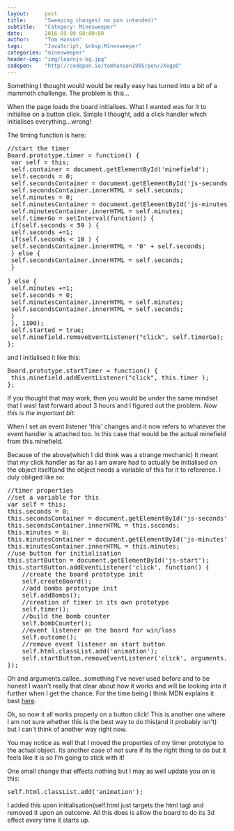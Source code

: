 ```yaml
---
layout:     post
title:      "Sweeping changes( no pun intended)"
subtitle:   "Category: Minesweeper"
date:       2016-05-09 08:00:00
author:     "Tom Hanson"
tags:       "JavaScript, &nbsp;Minesweeper"
categories: "minesweeper"
header-img: "img/learnjs-bg.jpg"
codepen:    "http://codepen.io/tomhanson1985/pen/JXegpO"
---
```


Something I thought would would be really easy has turned into a bit of a mammoth challenge. The problem is this...

When the page loads the board initialises. What I wanted was for it to initialise on a button click. Simple I thought, add a click handler which initialises everything...wrong!

The timing function is here:
<pre>//start the timer
Board.prototype.timer = function() {
 var self = this;
 self.container = document.getElementById('minefield');
 self.seconds = 0;
 self.secondsContainer = document.getElementById('js-seconds');
 self.secondsContainer.innerHTML = self.seconds;
 self.minutes = 0;
 self.minutesContainer = document.getElementById('js-minutes');
 self.minutesContainer.innerHTML = self.minutes;
 self.timerGo = setInterval(function() {
 if(self.seconds &lt; 59 ) {
 self.seconds +=1;
 if(self.seconds &lt; 10 ) {
 self.secondsContainer.innerHTML = '0' + self.seconds;
 } else {
 self.secondsContainer.innerHTML = self.seconds;
 }

} else {
 self.minutes +=1;
 self.seconds = 0;
 self.minutesContainer.innerHTML = self.minutes;
 self.secondsContainer.innerHTML = self.seconds;
 }
 }, 1100);
 self.started = true;
 self.minefield.removeEventListener("click", self.timerGo);
};</pre>
and I initialised it like this:
<pre>Board.prototype.startTimer = function() {
 this.minefield.addEventListener("click", this.timer );
};</pre>
If you thought that may work, then you would be under the same mindset that I was! fast forward about 3 hours and I figured out the problem.<em> Now this is the important bit:</em>

When I set an event listener 'this' changes and it now refers to whatever the event handler is attached too. In this case that would be the actual minefield from this.minefield.

Because of the above(which I did think was a strange mechanic) It meant that my click handler as far as I am aware had to actually be initialised on the object itself(and the object needs a variable of this for it to reference. I duly obliged like so:
<pre>//timer properties
//set a variable for this
var self = this;
this.seconds = 0;
this.secondsContainer = document.getElementById('js-seconds');
this.secondsContainer.innerHTML = this.seconds;
this.minutes = 0;
this.minutesContainer = document.getElementById('js-minutes');
this.minutesContainer.innerHTML = this.minutes;
//use button for initialisation
this.startButton = document.getElementById('js-start');
this.startButton.addEventListener('click', function() {
    //create the board prototype init
    self.createBoard();
    //add bombs prototype init
    self.addBombs();
    //creation of timer in its own prototype
    self.timer();
    //build the bomb counter
    self.bombCounter();
    //event listener on the board for win/loss
    self.outcome();
    //remove event listener on start button
    self.html.classList.add('animation');
    self.startButton.removeEventListener('click', arguments.callee);
});</pre>

Oh and arguments.callee...something I've never used before and to be honest I wasn't really that clear about how it works and will be looking into it further when I get the chance. For the time being I think MDN explains it best [here](https://developer.mozilla.org/en-US/docs/Web/JavaScript/Reference/Functions/arguments/callee).

Ok, so now it all works properly on a button click! This is another one where I am not sure whether this is the best way to do this(and it probably isn't) but I can't think of another way right now.

You may notice as well that I moved the properties of my timer prototype to the actual object. Its another case of not sure if its the right thing to do but it feels like it is so I'm going to stick with it!

One small change that effects nothing but I may as well update you on is this:
<pre>self.html.classList.add('animation');</pre>
I added this upon initialisation(self.html just targets the html tag) and removed it upon an outcome. All this does is allow the board to do its 3d effect every time it starts up.